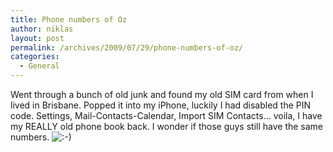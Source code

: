 ```yaml
---
title: Phone numbers of Oz
author: niklas
layout: post
permalink: /archives/2009/07/29/phone-numbers-of-oz/
categories:
  - General
---
```

Went through a bunch of old junk and found my old SIM card from when I lived in Brisbane. Popped it into my iPhone, luckily I had disabled the PIN code. Settings, Mail-Contacts-Calendar, Import SIM Contacts&#8230; voila, I have my REALLY old phone book back. I wonder if those guys still have the same numbers. <img src='http://blog.saers.com/wp-includes/images/smilies/icon_smile.gif' alt=':-)' class='wp-smiley' />